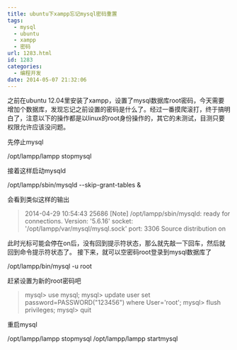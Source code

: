 ```yaml
---
title: ubuntu下xampp忘记mysql密码重置
tags:
  - mysql
  - ubuntu
  - xampp
  - 密码
url: 1283.html
id: 1283
categories:
  - 编程开发
date: 2014-05-07 21:32:06
---
```


之前在ubuntu 12.04里安装了xampp，设置了mysql数据库root密码，今天需要增加个数据库，发现忘记之前设置的密码是什么了。经过一番摸爬滚打，终于搞明白了，注意以下的操作都是以linux的root身份操作的，其它的未测试，目测只要权限允许应该没问题。  

先停止mysql

/opt/lampp/lampp stopmysql

接着这样启动mysqld

/opt/lampp/sbin/mysqld --skip-grant-tables &

会看到类似这样的输出

> 2014-04-29 10:54:43 25686 \[Note\] /opt/lampp/sbin/mysqld: ready for connections. Version: '5.6.16' socket: '/opt/lampp/var/mysql/mysql.sock' port: 3306 Source distribution on

此时光标可能会停在on后，没有回到提示符状态，那么就先敲一下回车，然后就回到命令提示符状态了。 接下来，就可以空密码root登录到mysql数据库了

/opt/lampp/bin/mysql -u root

赶紧设置为新的root密码吧

> mysql> use mysql; mysql> update user set password=PASSWORD("123456") where User='root'; mysql> flush privileges; mysql> quit

重启mysql

/opt/lampp/lampp stopmysql
/opt/lampp/lampp startmysql